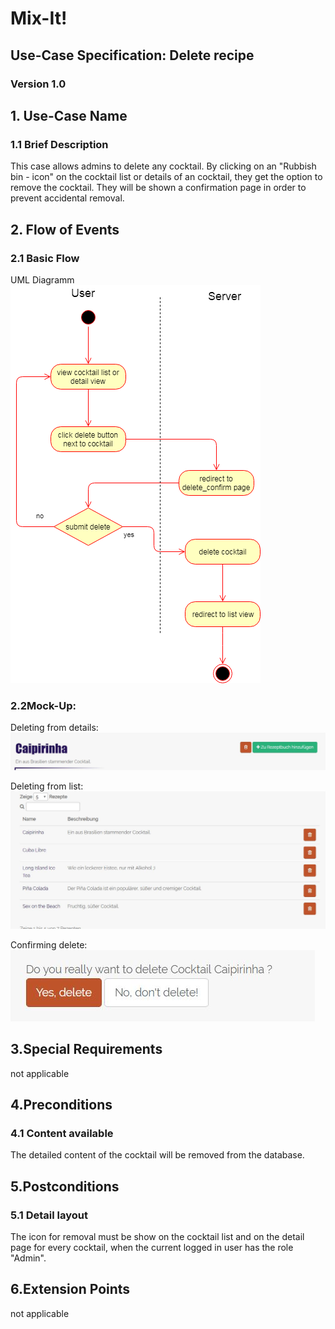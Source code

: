 # Mix-It!

## Use-Case Specification: Delete recipe

### Version 1.0

## 1. Use-Case Name
### 1.1 Brief Description
This case allows admins to delete any cocktail. By clicking on an "Rubbish bin - icon" on the cocktail list or details of an cocktail, they get the option to remove the cocktail.
They will be shown a confirmation page in order to prevent accidental removal.
## 2. Flow of Events
### 2.1 Basic Flow
UML Diagramm
![UML][]

### 2.2Mock-Up:
Deleting from details:
![MockDeleteDetail][]

Deleting from list:
![MockDeleteList][]

Confirming delete:
![MockDeleteConfirm][]

## 3.Special Requirements
not applicable

## 4.Preconditions
### 4.1 Content available
The detailed content of the cocktail will be removed from the database.

## 5.Postconditions
### 5.1 Detail layout
The icon for removal must be show on the cocktail list and on the detail page for every cocktail, when the current logged in user has the role "Admin".

## 6.Extension Points
not applicable
  
<!-- picture links -->
[UML]: https://github.com/Mit-It/Documentation/blob/master/Use%20Cases/delete_recipes.png "UML Diagram"
[MockDeleteDetail]: https://github.com/Mit-It/Documentation/blob/master/Wireframes/delete_detail.JPG "Mock-Up"
[MockDeleteList]: https://github.com/Mit-It/Documentation/blob/master/Wireframes/delete_list.JPG "Mock-Up"
[MockDeleteConfirm]: https://github.com/Mit-It/Documentation/blob/master/Wireframes/delete_confirm.JPG "Mock-Up"
